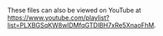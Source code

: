These files can also be viewed on YouTube at https://www.youtube.com/playlist?list=PLXBGSqKW8wIDMfqGTDlBH7xRe5XnaoFhM.
